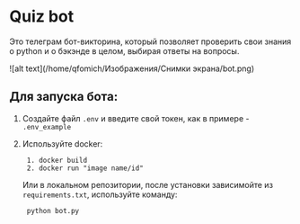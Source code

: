 # Quiz bot

Это телеграм бот-викторина, который позволяет проверить свои знания о python
и о бэкэнде в целом, выбирая ответы на вопросы.

![alt text](/home/qfomich/Изображения/Снимки экрана/bot.png)

## Для запуска бота:

 1. Создайте файл `.env` и введите свой токен, как в примере  - `.env_example`


2. Используйте docker:

        1. docker build
        2. docker run "image name/id"

    Или в локальном репозитории, после установки зависимойте из `requirements.txt`,
    используйте команду:

        python bot.py
